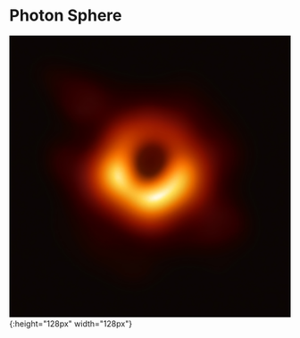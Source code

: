 # Photon Sphere

![Image of Messier 87](https://github.com/jkerrigan/photon_sphere/blob/master/images/messier_87.jpg){:height="128px" width="128px"}
